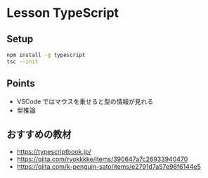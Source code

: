 # Lesson TypeScript

## Setup

```sh
npm install -g typescript
tsc --init
```

## Points

- VSCode ではマウスを乗せると型の情報が見れる
- 型推論

## おすすめの教材

- https://typescriptbook.jp/
- https://qiita.com/ryokkkke/items/390647a7c26933940470
- https://qiita.com/k-penguin-sato/items/e2791d7a57e96f6144e5
